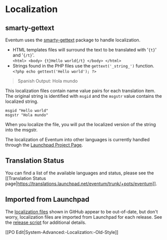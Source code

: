 # Localization

## smarty-gettext

Eventum uses the [smarty-gettext](https://github.com/smarty-gettext/smarty-gettext) package to handle localization.   

* HTML templates files will surround the text to be translated with '`{t}`' and '`{/t}`'.  
`<html> <body> {t}Hello world{/t} </body> </html>`  
* Strings found in the PHP files use the `gettext('_string_')` function.  
`<?php echo gettext('Hello world'); ?>`  

> Spanish Output: Hola mundo

This localization files contain name value pairs for each translation item.  The original string is identified with `msgid` and the `msgstr` value contains the localized string.

`msgid "Hello world"`  
`msgstr "Hola mundo"`

When you localize the file, you will put the localized version of the string into the msgstr.

The localization of Eventum into other languages is currently handled through the [Launchpad Project Page](https://launchpad.net/eventum/).  

## Translation Status  

You can find a list of the available languages and status, please see the [[Translation Status page|https://translations.launchpad.net/eventum/trunk/+pots/eventum]].  

## Imported from Launchpad

The [localization files](https://github.com/eventum/eventum/tree/master/localization) shown in GitHub appear to be out-of-date, but don't worry, localization files are imported from Launchpad for each release.  See the [release script](https://github.com/eventum/eventum/blob/master/bin/release.sh#L50-L70) for additional details.

[[PO Edit|System-Advanced:-Localization:-Old-Style]]